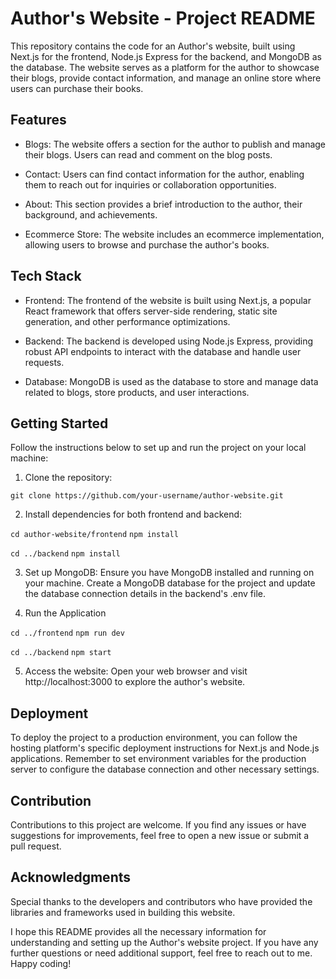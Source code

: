 # Author's Website - Project README

This repository contains the code for an Author's website, built using Next.js for the frontend, Node.js Express for the backend, and MongoDB as the database. The website serves as a platform for the author to showcase their blogs, provide contact information, and manage an online store where users can purchase their books.

## Features

- Blogs: The website offers a section for the author to publish and manage their blogs. Users can read and comment on the blog posts.

- Contact: Users can find contact information for the author, enabling them to reach out for inquiries or collaboration opportunities.

- About: This section provides a brief introduction to the author, their background, and achievements.

- Ecommerce Store: The website includes an ecommerce implementation, allowing users to browse and purchase the author's books.

## Tech Stack

- Frontend: The frontend of the website is built using Next.js, a popular React framework that offers server-side rendering, static site generation, and other performance optimizations.

- Backend: The backend is developed using Node.js Express, providing robust API endpoints to interact with the database and handle user requests.

- Database: MongoDB is used as the database to store and manage data related to blogs, store products, and user interactions.

## Getting Started

Follow the instructions below to set up and run the project on your local machine:

1. Clone the repository:

`git clone https://github.com/your-username/author-website.git`

2. Install dependencies for both frontend and backend:

`cd author-website/frontend`
`npm install`

`cd ../backend`
`npm install`

3. Set up MongoDB: Ensure you have MongoDB installed and running on your machine. Create a MongoDB database for the project and update the database connection details in the backend's .env file.

4. Run the Application

`cd ../frontend`
`npm run dev`

`cd ../backend`
`npm start`

5. Access the website: Open your web browser and visit http://localhost:3000 to explore the author's website.

## Deployment

To deploy the project to a production environment, you can follow the hosting platform's specific deployment instructions for Next.js and Node.js applications. Remember to set environment variables for the production server to configure the database connection and other necessary settings.

## Contribution

Contributions to this project are welcome. If you find any issues or have suggestions for improvements, feel free to open a new issue or submit a pull request.

## Acknowledgments

Special thanks to the developers and contributors who have provided the libraries and frameworks used in building this website.

I hope this README provides all the necessary information for understanding and setting up the Author's website project. If you have any further questions or need additional support, feel free to reach out to me. Happy coding!
